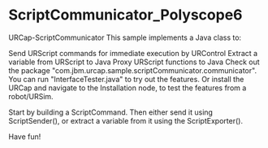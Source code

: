 # ScriptCommunicator_Polyscope6

URCap-ScriptCommunicator
This sample implements a Java class to:

Send URScript commands for immediate execution by URControl
Extract a variable from URScript to Java
Proxy URScript functions to Java
Check out the package "com.jbm.urcap.sample.scriptCommunicator.communicator". You can run "InterfaceTester.java" to try out the features. Or install the URCap and navigate to the Installation node, to test the features from a robot/URSim.

Start by building a ScriptCommand. Then either send it using ScriptSender(), or extract a variable from it using the ScriptExporter().

Have fun!
